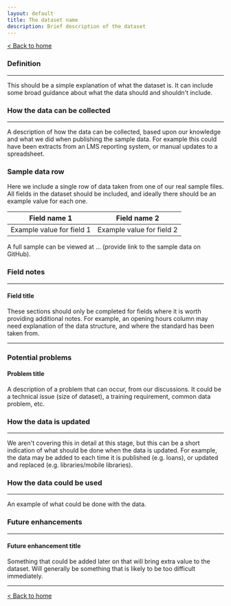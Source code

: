 ```yaml
---
layout: default
title: The dataset name
description: Brief description of the dataset
---
```


[&lt; Back to home](./)

### Definition

---

This should be a simple explanation of what the dataset is. It can include some broad guidance about what the data should and shouldn't include.

### How the data can be collected

---

A description of how the data can be collected, based upon our knowledge and what we did when publishing the sample data. For example this could have been extracts from an LMS reporting system, or manual updates to a spreadsheet.

### Sample data row

Here we include a single row of data taken from one of our real sample files. All fields in the dataset should be included, and ideally there should be an example value for each one.

| Field name 1 | Field name 2 | 
| ------------ | ------------ |
| Example value for field 1 | Example value for field 2 |

A full sample can be viewed at ... (provide link to the sample data on GitHub).

### Field notes

---

#### Field title

These sections should only be completed for fields where it is worth providing additional notes. For example, an opening hours column may need explanation of the data structure, and where the standard has been taken from.

---

### Potential problems

#### Problem title

A description of a problem that can occur, from our discussions. It could be a technical issue (size of dataset), a training requirement, common data problem, etc.

### How the data is updated

---

We aren't covering this in detail at this stage, but this can be a short indication of what should be done when the data is updated. For example, the data may be added to each time it is published (e.g. loans), or updated and replaced (e.g. libraries/mobile libraries).

### How the data could be used

---

An example of what could be done with the data.

### Future enhancements

---

#### Future enhancement title

Something that could be added later on that will bring extra value to the dataset. Will generally be something that is likely to be too difficult immediately.

---

[&lt; Back to home](./)
